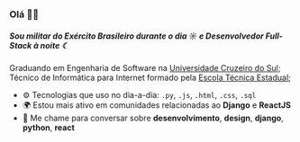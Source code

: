 ### Olá 👋🏽 

##### Sou militar do Exército Brasileiro durante o dia ☼ e Desenvolvedor Full-Stack à noite ☾

<p>Graduando em Engenharia de Software na <a href="https://cursos.cruzeirodosul.edu.br/graduacao">Universidade Cruzeiro do Sul</a>;<br/>
Técnico de Informática para Internet formado pela <a href="https://etecsp.cps.sp.gov.br">Escola Técnica Estadual</a>;</p>

<ul>
  <li>⚙️ Tecnologias que uso no dia-a-dia: <code>.py</code>, <code>.js</code>, <code>.html</code>, <code>.css</code>, <code>.sql</code></li>
  <li>🌍 Estou mais ativo em comunidades relacionadas ao <b>Django</b> e <b>ReactJS</b></li>
  <li>💬 Me chame para conversar sobre <b>desenvolvimento</b>, <b>design</b>, <b>django</b>, <b>python</b>, <b>react</b></li>
</ul>

